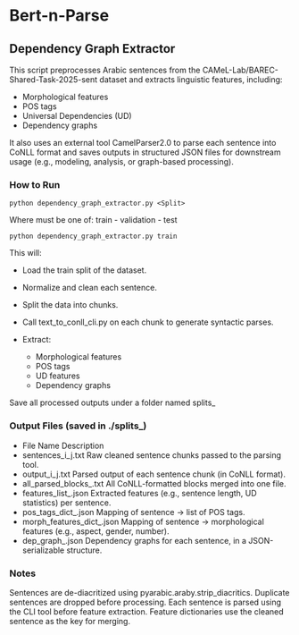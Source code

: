 # Bert-n-Parse

## Dependency Graph Extractor
This script preprocesses Arabic sentences from the CAMeL-Lab/BAREC-Shared-Task-2025-sent dataset and extracts linguistic features, including:
- Morphological features
- POS tags
- Universal Dependencies (UD)
- Dependency graphs

It also uses an external tool CamelParser2.0 to parse each sentence into CoNLL format and saves outputs in structured JSON files for downstream usage (e.g., modeling, analysis, or graph-based processing).


### How to Run
```
python dependency_graph_extractor.py <Split>
```
Where <Split> must be one of: train - validation - test

```
python dependency_graph_extractor.py train
```

This will:
- Load the train split of the dataset.
- Normalize and clean each sentence.
- Split the data into chunks.
- Call text_to_conll_cli.py on each chunk to generate syntactic parses.
- Extract:

    - Morphological features
    - POS tags
    - UD features
    - Dependency graphs

Save all processed outputs under a folder named splits_<Split>

### Output Files (saved in ./splits_<Split>)
- File Name	Description
- sentences_i_j.txt	Raw cleaned sentence chunks passed to the parsing tool.
- output_i_j.txt	Parsed output of each sentence chunk (in CoNLL format).
- all_parsed_blocks_<Split>.txt	All CoNLL-formatted blocks merged into one file.
- features_list_<Split>.json	Extracted features (e.g., sentence length, UD statistics) per sentence.
- pos_tags_dict_<Split>.json	Mapping of sentence → list of POS tags.
- morph_features_dict_<Split>.json	Mapping of sentence → morphological features (e.g., aspect, gender, number).
- dep_graph_<Split>.json	Dependency graphs for each sentence, in a JSON-serializable structure.

### Notes
Sentences are de-diacritized using pyarabic.araby.strip_diacritics.
Duplicate sentences are dropped before processing.
Each sentence is parsed using the CLI tool before feature extraction.
Feature dictionaries use the cleaned sentence as the key for merging.